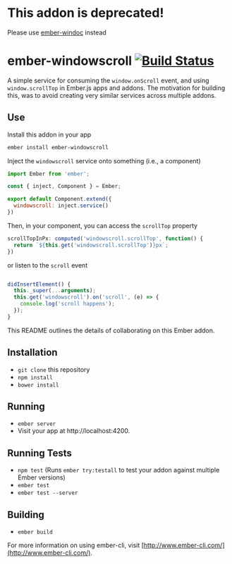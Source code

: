 # This addon is deprecated!
Please use [ember-windoc](https://github.com/levanto-financial/ember-windoc) instead

# ember-windowscroll [![Build Status](https://travis-ci.org/levanto-financial/ember-windowscroll.svg?branch=master)](https://travis-ci.org/levanto-financial/ember-windowscroll)

A simple service for consuming the `window.onScroll` event, and using `window.scrollTop` in Ember.js apps and addons. The motivation for building this, was to avoid creating very similar services across multiple addons.

## Use

Install this addon in your app

```sh
ember install ember-windowscroll
```

Inject the `windowscroll` service onto something (i.e., a component) 

```js
import Ember from 'ember';

const { inject, Component } = Ember;

export default Component.extend({
  windowscroll: inject.service()
})

```

Then, in your component, you can access the `scrollTop` property

```js
scrollTopInPx: computed('windowscroll.scrollTop', function() {
  return `${this.get('windowscroll.scrollTop')}px`;
})
```

or listen to the `scroll` event

```js

didInsertElement() {
  this._super(...arguments);
  this.get('windowscroll').on('scroll', (e) => {
    console.log('scroll happens');
  });
}

```


This README outlines the details of collaborating on this Ember addon.

## Installation

* `git clone` this repository
* `npm install`
* `bower install`

## Running

* `ember server`
* Visit your app at http://localhost:4200.

## Running Tests

* `npm test` (Runs `ember try:testall` to test your addon against multiple Ember versions)
* `ember test`
* `ember test --server`

## Building

* `ember build`

For more information on using ember-cli, visit [http://www.ember-cli.com/](http://www.ember-cli.com/).
